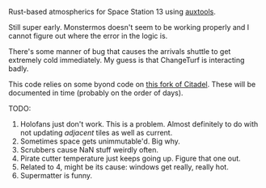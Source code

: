 Rust-based atmospherics for Space Station 13 using [auxtools](https://github.com/willox/auxtools).

Still super early. Monstermos doesn't seem to be working properly and I cannot figure out where the error in the logic is.

There's some manner of bug that causes the arrivals shuttle to get extremely cold immediately. My guess is that ChangeTurf is interacting badly.

This code relies on some byond code on [this fork of Citadel](https://github.com/Putnam3145/Citadel-Station-13/tree/auxtools-atmos). These will be documented in time (probably on the order of days).

TODO:
1. Holofans just don't work. This is a problem. Almost definitely to do with not updating *adjacent* tiles as well as current.
2. Sometimes space gets unimmutable'd. Big why.
3. Scrubbers cause NaN stuff weirdly often.
4. Pirate cutter temperature just keeps going up. Figure that one out.
5. Related to 4, might be its cause: windows get really, really hot.
6. Supermatter is funny.
